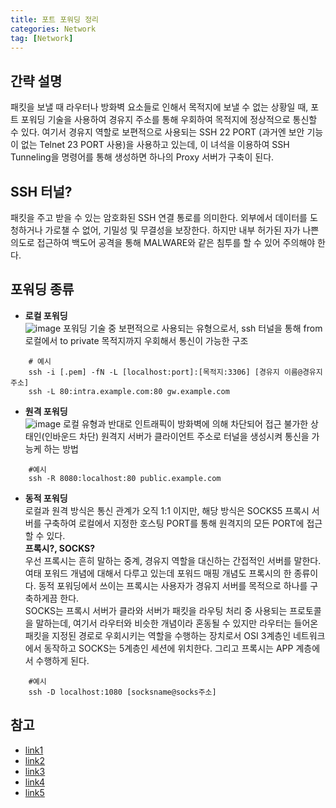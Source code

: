 ```yaml
---
title: 포트 포워딩 정리
categories: Network
tag: [Network]
---
```


## 간략 설명
패킷을 보낼 때 라우터나 방화벽 요소들로 인해서 목적지에 보낼 수 없는 상황일 때, 포트 포워딩 기술을 사용하여 경유지 주소를 통해 우회하여 목적지에 정상적으로 통신할 수 있다. 여기서 경유지 역할로 보편적으로 사용되는 SSH 22 PORT (과거엔 보안 기능이 없는 Telnet 23 PORT 사용)을 사용하고 있는데, 이 녀석을 이용하여 SSH Tunneling을 명령어를 통해 생성하면 하나의 Proxy 서버가 구축이 된다. 

## SSH 터널?
패킷을 주고 받을 수 있는 암호화된 SSH 연결 통로를 의미한다. 외부에서 데이터를 도청하거나 가로챌 수 없어, 기밀성 및 무결성을 보장한다. 하지만 내부 허가된 자가 나쁜 의도로 접근하여 백도어 공격을 통해 MALWARE와 같은 침투를 할 수 있어 주의해야 한다.

## 포워딩 종류
* **로컬 포워딩**  
![image](https://github.com/user-attachments/assets/968c3ddc-76a4-4caa-a7d8-fee1c333f002)
포워딩 기술 중 보편적으로 사용되는 유형으로서, ssh 터널을 통해 from 로컬에서 to private 목적지까지 우회해서 통신이 가능한 구조  
```Shell
    # 예시
    ssh -i [.pem] -fN -L [localhost:port]:[목적지:3306] [경유지 이름@경유지 주소]
    ssh -L 80:intra.example.com:80 gw.example.com
```
* **원격 포워딩**  
![image](https://github.com/user-attachments/assets/13283df5-6e64-49a9-bf84-9cf7aebafc56)
로컬 유형과 반대로 인트래픽이 방화벽에 의해 차단되어 접근 불가한 상태인(인바운드 차단) 원격지 서버가 클라이언트 주소로 터널을 생성시켜 통신을 가능케 하는 방법
```Shell
    #예시
    ssh -R 8080:localhost:80 public.example.com
```
* **동적 포워딩**  
로컬과 원격 방식은 통신 관계가 오직 1:1 이지만, 해당 방식은 SOCKS5 프록시 서버를 구축하여 로컬에서 지정한 호스팅 PORT를 통해 원격지의 모든 PORT에 접근할 수 있다.  
**프록시?, SOCKS?**  
우선 프록시는 흔히 말하는 중계, 경유지 역할을 대신하는 간접적인 서버를 말한다. 여태 포워드 개념에 대해서 다루고 있는데 포워드 매핑 개념도 프록시의 한 종류이다. 동적 포워딩에서 쓰이는 프록시는 사용자가 경유지 서버를 목적으로 하나를 구축하게끔 한다.  
SOCKS는 프록시 서버가 클라와 서버가 패킷을 라우팅 처리 중 사용되는 프로토콜을 말하는데, 여기서 라우터와 비슷한 개념이라 혼동될 수 있지만 라우터는 들어온 패킷을 지정된 경로로 우회시키는 역할을 수행하는 장치로서 OSI 3계층인 네트워크에서 동작하고 SOCKS는 5계층인 세션에 위치한다. 그리고 프록시는 APP 계층에서 수행하게 된다.

```Shell
    #예시
    ssh -D localhost:1080 [socksname@socks주소]
```


## 참고
- [link1](https://omoknooni.tistory.com/m/73)
- [link2](https://m.blog.naver.com/PostView.naver?isHttpsRedirect=true&blogId=alice_k106&logNo=221364560794)
- [link3](https://www.ssh.com/academy/ssh/tunneling-example)
- [link4](https://datawookie.dev/blog/2023/12/ssh-tunnel-dynamic-port-forwarding)
- [link5](https://chamibuddhika.wordpress.com/tag/port-forwarding)